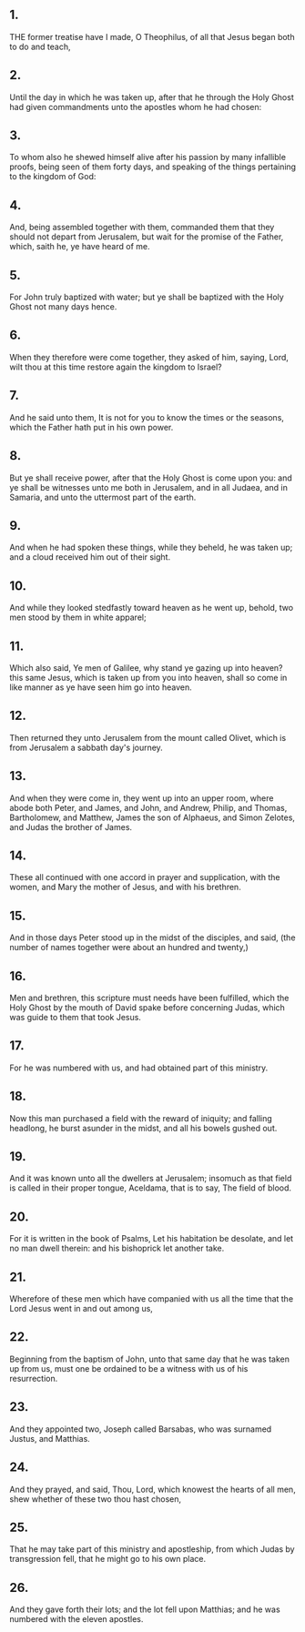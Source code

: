 ## 1.
THE former treatise have I made, O Theophilus, of all that Jesus began both to do and teach,
## 2.
Until the day in which he was taken up, after that he through the Holy Ghost had given commandments unto the apostles whom he had chosen:
## 3.
To whom also he shewed himself alive after his passion by many infallible proofs, being seen of them forty days, and speaking of the things pertaining to the kingdom of God:
## 4.
And, being assembled together with them, commanded them that they should not depart from Jerusalem, but wait for the promise of the Father, which, saith he, ye have heard of me.
## 5.
For John truly baptized with water; but ye shall be baptized with the Holy Ghost not many days hence.
## 6.
When they therefore were come together, they asked of him, saying, Lord, wilt thou at this time restore again the kingdom to Israel?
## 7.
And he said unto them, It is not for you to know the times or the seasons, which the Father hath put in his own power.
## 8.
But ye shall receive power, after that the Holy Ghost is come upon you: and ye shall be witnesses unto me both in Jerusalem, and in all Judaea, and in Samaria, and unto the uttermost part of the earth.
## 9.
And when he had spoken these things, while they beheld, he was taken up; and a cloud received him out of their sight.
## 10.
And while they looked stedfastly toward heaven as he went up, behold, two men stood by them in white apparel;
## 11.
Which also said, Ye men of Galilee, why stand ye gazing up into heaven? this same Jesus, which is taken up from you into heaven, shall so come in like manner as ye have seen him go into heaven.
## 12.
Then returned they unto Jerusalem from the mount called Olivet, which is from Jerusalem a sabbath day's journey.
## 13.
And when they were come in, they went up into an upper room, where abode both Peter, and James, and John, and Andrew, Philip, and Thomas, Bartholomew, and Matthew, James the son of Alphaeus, and Simon Zelotes, and Judas the brother of James.
## 14.
These all continued with one accord in prayer and supplication, with the women, and Mary the mother of Jesus, and with his brethren.
## 15.
And in those days Peter stood up in the midst of the disciples, and said, (the number of names together were about an hundred and twenty,)
## 16.
Men and brethren, this scripture must needs have been fulfilled, which the Holy Ghost by the mouth of David spake before concerning Judas, which was guide to them that took Jesus.
## 17.
For he was numbered with us, and had obtained part of this ministry.
## 18.
Now this man purchased a field with the reward of iniquity; and falling headlong, he burst asunder in the midst, and all his bowels gushed out.
## 19.
And it was known unto all the dwellers at Jerusalem; insomuch as that field is called in their proper tongue, Aceldama, that is to say, The field of blood.
## 20.
For it is written in the book of Psalms, Let his habitation be desolate, and let no man dwell therein: and his bishoprick let another take.
## 21.
Wherefore of these men which have companied with us all the time that the Lord Jesus went in and out among us,
## 22.
Beginning from the baptism of John, unto that same day that he was taken up from us, must one be ordained to be a witness with us of his resurrection.
## 23.
And they appointed two, Joseph called Barsabas, who was surnamed Justus, and Matthias.
## 24.
And they prayed, and said, Thou, Lord, which knowest the hearts of all men, shew whether of these two thou hast chosen,
## 25.
That he may take part of this ministry and apostleship, from which Judas by transgression fell, that he might go to his own place.
## 26.
And they gave forth their lots; and the lot fell upon Matthias; and he was numbered with the eleven apostles.
